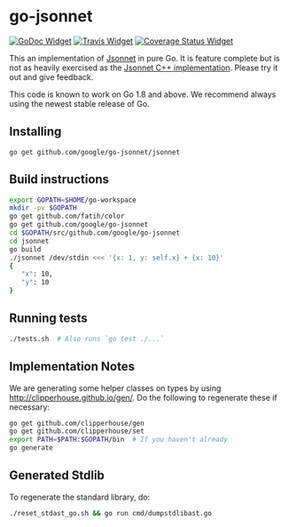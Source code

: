 # go-jsonnet

[![GoDoc Widget]][GoDoc] [![Travis Widget]][Travis] [![Coverage Status Widget]][Coverage Status]

[GoDoc]: https://godoc.org/github.com/google/go-jsonnet
[GoDoc Widget]: https://godoc.org/github.com/google/go-jsonnet?status.png
[Travis]: https://travis-ci.org/google/go-jsonnet
[Travis Widget]: https://travis-ci.org/google/go-jsonnet.svg?branch=master
[Coverage Status Widget]: https://coveralls.io/repos/github/google/go-jsonnet/badge.svg?branch=master
[Coverage Status]: https://coveralls.io/github/google/go-jsonnet?branch=master

This an implementation of [Jsonnet](http://jsonnet.org/) in pure Go.  It is
feature complete but is not as heavily exercised as the [Jsonnet C++
implementation](https://github.com/google/jsonnet).  Please try it out and give
feedback.

This code is known to work on Go 1.8 and above. We recommend always using the newest stable release of Go.

## Installing

```
go get github.com/google/go-jsonnet/jsonnet
```

## Build instructions

```bash
export GOPATH=$HOME/go-workspace
mkdir -pv $GOPATH
go get github.com/fatih/color
go get github.com/google/go-jsonnet
cd $GOPATH/src/github.com/google/go-jsonnet
cd jsonnet
go build
./jsonnet /dev/stdin <<< '{x: 1, y: self.x} + {x: 10}'
{
   "x": 10,
   "y": 10
}
```

## Running tests

```bash
./tests.sh  # Also runs `go test ./...`
```

## Implementation Notes

We are generating some helper classes on types by using
http://clipperhouse.github.io/gen/.  Do the following to regenerate these if
necessary:

```bash
go get github.com/clipperhouse/gen
go get github.com/clipperhouse/set
export PATH=$PATH:$GOPATH/bin  # If you haven't already
go generate
```

## Generated Stdlib

To regenerate the standard library, do:

```bash
./reset_stdast_go.sh && go run cmd/dumpstdlibast.go
```
